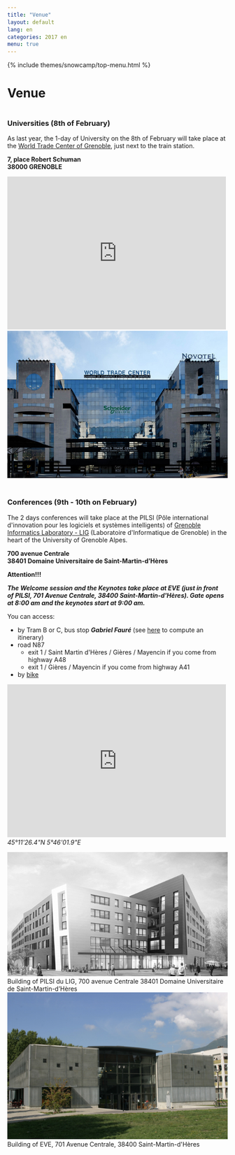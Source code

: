 ```yaml
---
title: "Venue"
layout: default
lang: en
categories: 2017 en
menu: true
---
```

<div class="venue-header ui vertical masthead center aligned segment">
  <div class="ui container">
    {% include themes/snowcamp/top-menu.html %}  
  </div>
  <div class="ui text container">
      <h1 class="ui header logo">
        Venue
      </h1>
  </div>
</div>

<div class="ui vertical stripe segment">
  <div class="ui middle aligned stackable grid container">
    <div class="row">
      <div class="eight wide column">
        <h3 class="ui header">Universities (8th of February)</h3>
        <p>As last year, the 1-day of University on the 8th of February will take place at the <a href="http://www.congres-wtcgrenoble.com/en" target="_blank">World Trade Center of Grenoble</a>, just next to the train station.</p>
        <p><strong>7, place Robert Schuman<br/>38000 GRENOBLE</strong></p>
        <iframe src="https://www.google.com/maps/embed?pb=!1m18!1m12!1m3!1d2811.8301363596593!2d5.7112188511744035!3d45.190534659580486!2m3!1f0!2f0!3f0!3m2!1i1024!2i768!4f13.1!3m3!1m2!1s0x478af481caebd907%3A0xbdd9fb5143f19f8c!2s7+Place+Robert+Schuman%2C+38000+Grenoble!5e0!3m2!1sen!2sfr!4v1476723076197" width="500" height="350" frameborder="0" style="border:0" allowfullscreen></iframe>
      </div>
      <div class="six wide right floated column">
          <img class="ui large bordered rounded image" src="/assets/themes/snowcamp/skin/wtc-grenoble.jpg" />
      </div>
    </div>
    <h4 class="ui horizontal divider header"><i class="announcement icon"></i></h4>
    <div class="row">
      <div class="eight wide column">
        <h3 class="ui header">Conferences (9th - 10th on February)</h3>
        <p>The 2 days conferences will take place at the PILSI (Pôle international d'innovation pour les logiciels et systèmes intelligents) of <a href="http://www.liglab.fr/en/useful/directions/imag-building" target="_blank">Grenoble Informatics Laboratory - LIG</a> (Laboratoire d'Informatique de Grenoble) in the heart of the University of Grenoble Alpes.</p>
        <p><strong>700 avenue Centrale<br/>38401 Domaine Universitaire de Saint-Martin-d’Hères</strong></p>
        <div class="ui horizontal divider" style="margin-top: 1em; margin-bottom: 1em;">
          <strong>Attention!!!</strong>
        </div>
        <p><strong><i>The Welcome session and the Keynotes take place at EVE (just in front of PILSI, 701 Avenue Centrale, 38400 Saint-Martin-d'Hères). Gate opens at 8:00 am and the keynotes start at 9:00 am.</i></strong></p>
        <div class="ui fitted divider"></div>
        <p>You can access:
          <ul>
            <li>by Tram B or C, bus stop <strong><em>Gabriel Fauré</em></strong> (see <a href="http://www.tag.fr/87-itineraire.htm" target="_blank">here</a> to compute an itinerary)</li>
            <li>road N87
              <ul>
                <li>exit 1 / Saint Martin d'Hères / Gières / Mayencin if you come from highway A48</li>
                <li>exit 1 / Gières / Mayencin if you come from highway A41</li>
              </ul>  
            </li>
            <li>by <a href="http://www.metromobilite.fr/velo.html" target="_blank">bike</a></li>
          </ul>    
        </p>
        <p>
          <iframe src="https://www.google.com/maps/embed?pb=!1m18!1m12!1m3!1d1405.8761089220711!2d5.767246611666972!3d45.19211183429829!2m3!1f0!2f0!3f0!3m2!1i1024!2i768!4f13.1!3m3!1m2!1s0x478af50837597d0d%3A0x7089f5efffec5353!2sLaboratoire+d&#39;informatique+de+Grenoble+-+LIG!5e0!3m2!1sen!2sfr!4v1476723434306" width="500" height="350" frameborder="0" style="border:0" allowfullscreen></iframe>
          <br/><em>45°11'26.4"N 5°46'01.9"E</em>
        </p>
      </div>
      <div class="six wide right floated column">
        <img class="ui large bordered rounded image" src="/assets/themes/snowcamp/skin/pilsi-ujf-medium.jpg" />
        <figcaption>Building of PILSI du LIG, 700 avenue Centrale 38401 Domaine Universitaire de Saint-Martin-d’Hères</figcaption>
        <img class="ui large bordered rounded image" src="/assets/themes/snowcamp/skin/eve.jpg" />
        <figcaption>Building of EVE, 701 Avenue Centrale, 38400 Saint-Martin-d'Hères</figcaption>
      </div>
    </div>
  </div>  
</div>
